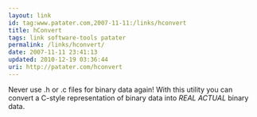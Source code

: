 ```yaml
---
layout: link
id: tag:www.patater.com,2007-11-11:/links/hconvert
title: hConvert
tags: link software-tools patater
permalink: /links/hconvert/
date: 2007-11-11 23:41:13
updated: 2010-12-19 03:36:44
uri: http://patater.com/hconvert
---
```

Never use .h or .c files for binary data again! With this utility you can
convert a C-style representation of binary data into <em>REAL ACTUAL</em>
binary data.
